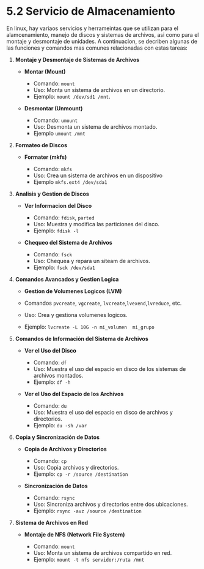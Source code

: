 # 5.2 Servicio de Almacenamiento

En linux, hay variaos servicios y herrameintas que se utilizan para el alamcenamiento, manejo de discos y sistemas de archivos, asi como para el montaje y desmontaje de unidades. A continuacion, se decriben algunas de las funciones y comandos mas comunes relacionadas con estas tareas:

1. **Montaje y Desmontaje de Sistemas de Archivos**

    * **Montar (Mount)**
        
        * Comando:  `mount`
        * Uso: Monta un sistema de archivos en un directorio.
        * Ejemplo: `mount /dev/sd1 /mnt`.
        
    * **Desmontar (Unmount)** 
            
        * Comando: `umount`
        * Uso: Desmonta un sistema de archivos montado.
        * Ejemplo `umount /mnt`
        
2. **Formateo de Discos**

    * **Formater (mkfs)**
        
        * Comando: `mkfs`
        * Uso: Crea un sistema de archivos en un dispositivo
        * Ejemplo `mkfs.ext4 /dev/sda1`
        
3. **Analisis y Gestion de Discos**

    * **Ver Informacion del Disco**
        
        * Comando: `fdisk`, `parted`
        * Uso: Muestra y modifica las particiones del disco.
        * Ejemplo: `fdisk -l` 
        
    * **Chequeo del Sistema de Archivos** 
        
        * Comando: `fsck` 
        * Uso: Chequea y repara un siteam de archivos.
        * Ejemplo: `fsck /dev/sda1` 
        
4. **Comandos Avancados y Gestion Logica**

    * **Gestion de Volumenes Logicos (LVM)**

    * Comandos `pvcreate`, `vgcreate`, `lvcreate`,`lvexend`,`lvreduce`, etc.
    * Uso: Crea y gestiona volumenes logicos.
    * Ejemplo: `lvcreate -L 10G -n mi_volumen  mi_grupo`
    

5. **Comandos de Información del Sistema de Archivos**

    * **Ver el Uso del Disco**

        * Comando: `df`
        * Uso: Muestra el uso del espacio en disco de los sistemas de archivos montados.
        * Ejemplo: `df -h`

    * **Ver el Uso del Espacio de los Archivos**

        * Comando: `du`
        * Uso: Muestra el uso del espacio en disco de archivos y directorios.
        * Ejemplo: `du -sh /var`

6. **Copia y Sincronización de Datos**

    * **Copia de Archivos y Directorios**

        * Comando: `cp`
        * Uso: Copia archivos y directorios.
        * Ejemplo: `cp -r /source /destination`

    * **Sincronización de Datos**

        * Comando: `rsync`
        * Uso: Sincroniza archivos y directorios entre dos ubicaciones.
        * Ejemplo: `rsync -avz /source /destination`

7. **Sistema de Archivos en Red**

    * **Montaje de NFS (Network File System)**

        * Comando: `mount`
        * Uso: Monta un sistema de archivos compartido en red.
        * Ejemplo: `mount -t nfs servidor:/ruta /mnt`
